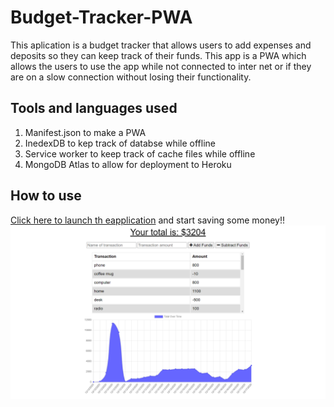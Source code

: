 # Budget-Tracker-PWA
This aplication is a budget tracker that allows users to add expenses and deposits so they can keep track of their funds. This app is a PWA which allows the users to use the app while not connected to inter net or if they are on a slow connection without losing their functionality.

## Tools and languages used
1. Manifest.json to make a PWA
2. InedexDB to kep track of databse while offline
3. Service worker to keep track of cache files while offline
4. MongoDB Atlas to allow for deployment to Heroku

## How to use
[Click here to launch th eapplication](https://blooming-lake-53224.herokuapp.com/) and start saving some money!!
<img src="screenshot-budget.png"/>
